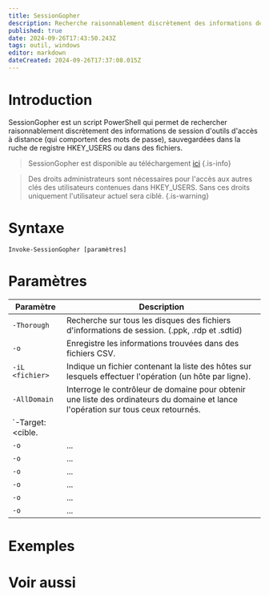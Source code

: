 ```yaml
---
title: SessionGopher
description: Recherche raisonnablement discrètement des informations de session d'outils d'accès à distance, sauvegardées dans la ruche de registre HKEY_USERS ou dans des fichiers.
published: true
date: 2024-09-26T17:43:50.243Z
tags: outil, windows
editor: markdown
dateCreated: 2024-09-26T17:37:08.015Z
---
```


# Introduction

SessionGopher est un script PowerShell qui permet de rechercher raisonnablement discrètement des informations de session d'outils d'accès à distance (qui comportent des mots de passe), sauvegardées dans la ruche de registre HKEY_USERS ou dans des fichiers.

> SessionGopher est disponible au téléchargement [ici](https://github.com/Arvanaghi/SessionGopher)
{.is-info}

> Des droits administrateurs sont nécessaires pour l'accès aux autres clés des utilisateurs contenues dans HKEY_USERS. Sans ces droits uniquement l'utilisateur actuel sera ciblé.
{.is-warning}

# Syntaxe

`Invoke-SessionGopher [paramètres]`

# Paramètres

| Paramètre | Description |
| --------- | ----------- |
| `-Thorough`     | Recherche sur tous les disques des fichiers d'informations de session. (.ppk, .rdp et .sdtid)         |
| `-o` | Enregistre les informations trouvées dans des fichiers CSV.  |
| `-iL <fichier>` | Indique un fichier contenant la liste des hôtes sur lesquels effectuer l'opération (un hôte par ligne). |
| `-AllDomain` | Interroge le contrôleur de domaine pour obtenir une liste des ordinateurs du domaine et lance l'opération sur tous ceux retournés. |
| `-Target:<cible. |
| `-o` | ... |
| `-o` | ... |
| `-o` | ... |
| `-o` | ... |
| `-o` | ... |
| `-o` | ... |

# Exemples

# Voir aussi
